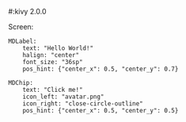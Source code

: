 #:kivy 2.0.0

Screen:

    MDLabel:
        text: "Hello World!"
        halign: "center"
        font_size: "36sp"
        pos_hint: {"center_x": 0.5, "center_y": 0.7}

    MDChip:
        text: "Click me!"
        icon_left: "avatar.png"
        icon_right: "close-circle-outline"
        pos_hint: {"center_x": 0.5, "center_y": 0.5}
